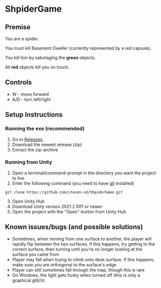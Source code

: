 # ShpiderGame
## Premise
You are a spider.

You must kill Basement Dweller (currently represented by a red capsule).

You kill him by sabotaging the **green** objects.

All **red** objects kill you on touch.

## Controls
* W - move forward
* A/D - turn left/right

## Setup Instructions
### Running the exe (recommended)
1. Go to [Releases](https://github.com/steven-vd/ShpiderGame/releases).
2. Download the newest release (zip)
3. Extract the zip-archive
### Running from Unity
1. Open a terminal/command-prompt in the directory you want the project to live
2. Enter the following command (you need to have [git](https://git-scm.com/download/win) installed)
```
git clone https://github.com/steven-vd/ShpiderGame.git
```
3. Open Unity Hub
4. Download Unity version 2021.2.10f1 or newer
5. Open the project with the "Open"-button from Unity Hub

## Known issues/bugs (and possible solutions)
* Sometimes, when moving from one surface to another, the player will rapidly flip between the two surfaces. If this happens, try getting to the correct surface, then turning until you're no longer looking at the surface you came from
* Player may fall when trying to climb onto desk surface. If this happens, make sure you are orthogonal to the surface's edge
* Player can still sometimes fall through the map, though this is rare
* On Windows, the light gets funky when turned off (this is only a graphical glitch)

